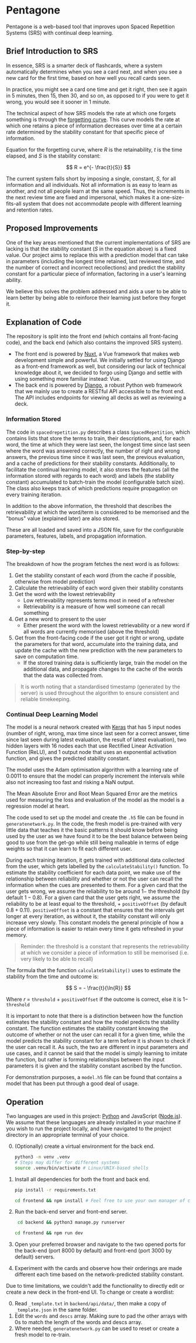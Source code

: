 # Pentagone

Pentagone is a web-based tool that improves upon Spaced Repetition Systems (SRS) with continual deep learning.

## Brief Introduction to SRS

In essence, SRS is a smarter deck of flashcards, where a system automatically determines when you see a card next, and when you see a new card for the first time, based on how well you recall cards seen.

In practice, you might see a card one time and get it right, then see it again in 5 minutes, then 15, then 30, and so on, as opposed to if you were to get it wrong, you would see it sooner in 1 minute.

The technical aspect of how SRS models the rate at which one forgets something is through the [forgetting curve](https://www.wikiwand.com/en/Forgetting_curve). This curve models the rate at which one retains a piece of information decreases over time at a certain rate determined by the stability constant for that specific piece of information.

Equation for the forgetting curve, where $R$ is the retainability, $t$ is the time elapsed, and $S$ is the stability constant:

$$ R = e^{- \frac{t}{S}} $$

The current system falls short by imposing a single, constant, $S$, for all information and all individuals. Not all information is as easy to learn as another, and not all people learn at the same speed. Thus, the increments in the next review time are fixed and impersonal, which makes it a one-size-fits-all system that does not accommodate people with different learning and retention rates.

## Proposed Improvements

One of the key areas mentioned that the current implementations of SRS are lacking is that the stability constant ($S$ in the equation above) is a fixed value. Our project aims to replace this with a prediction model that can take in parameters (including the longest time retained, last reviewed time, and the number of correct and incorrect recollections) and predict the stability constant for a particular piece of information, factoring in a user's learning ability.

We believe this solves the problem addressed and aids a user to be able to learn better by being able to reinforce their learning just before they forget it.

## Explanation of Code

The repository is split into the front end (which contains all front-facing code), and the back end (which also contains the improved SRS system).

- The front end is powered by [Nuxt](https://nuxtjs.org/), a Vue framework that makes web development simple and powerful. We initially settled for using Django as a front-end framework as well, but considering our lack of technical knowledge about it, we decided to forgo using Django and settle with using something more familiar instead: Vue.
- The back end is powered by [Django](https://www.djangoproject.com/), a robust Python web framework that we mainly use to create a RESTful API accessible to the front end. The API includes endpoints for viewing all decks as well as reviewing a deck.

### Information Stored

The code in `spacedrepetition.py` describes a class `SpacedRepetition`, which contains lists that store the terms to train, their descriptions, and, for each word, the time at which they were last seen, the longest time since last seen where the word was answered correctly, the number of right and wrong answers, the previous time since it was last seen, the previous evaluation, and a cache of predictions for their stability constants. Additionally, to facilitate the continual learning model, it also stores the features (all the information stored with regards to each word) and labels (the stability constant) accumulated to batch-train the model (configurable batch size). The class also keeps track of which predictions require propagation on every training iteration.

In addition to the above information, the threshold that describes the retrievability at which the word/term is considered to be memorised and the "bonus" value (explained later) are also stored.

These are all loaded and saved into a JSON file, save for the configurable parameters, features, labels, and propagation information.

### Step-by-step

The breakdown of how the program fetches the next word is as follows:

1. Get the stability constant of each word (from the cache if possible, otherwise from model prediction)
2. Calculate the retrievability of each word given their stability constants
3. Get the word with the lowest retrievability
   - Low retrievability represents terms most in need of a refresher
   - Retrievability is a measure of how well someone can recall something
4. Get a new word to present to the user
   - Either present the word with the lowest retrievability or a new word if all words are currently memorised (above the threshold)
5. Get from the front-facing code if the user got it right or wrong, update the parameters for that word, accumulate into the training data, and update the cache with the new prediction with the new parameters to save on computation time.
   - If the stored training data is sufficiently large, train the model on the additional data, and propagate changes to the cache of the words that the data was collected from.

> It is worth noting that a standardised timestamp (generated by the server) is used throughout the algorithm to ensure consistent and reliable timekeeping.

### Continual Deep Learning Model

The model is a neural network created with [Keras](https://keras.io/) that has 5 input nodes (number of right, wrong, max time since last seen for a correct answer, time since last seen during latest evaluation, the result of latest evaluation), two hidden layers with 16 nodes each that use Rectified Linear Activation Function (ReLU), and 1 output node that uses an exponential activation function, and gives the predicted stability constant.

The model uses the Adam optimisation algorithm with a learning rate of 0.0011 to ensure that the model can properly increment the intervals while also not increasing too fast and risking a NaN output.

The Mean Absolute Error and Root Mean Squared Error are the metrics used for measuring the loss and evaluation of the model as the model is a regression model at heart.

The code used to set up the model and create the `.h5` file can be found in `generatenetwork.py`. In the code, the fresh model is pre-trained with very little data that teaches it the basic patterns it should know before being used by the user as we have found it to be the best balance between being good to use from the get-go while still being malleable in terms of edge weights so that it can learn to fit each different user.

During each training iteration, it gets trained with additional data collected from the user, which gets labelled by the `calculateStability()` function. To estimate the stability coefficient for each data point, we make use of the relationship between reliability and whether or not the user can recall the information when the cues are presented to them. For a given card that the user gets wrong, we assume the reliability to be around $1 -$ the threshold (by default $1 - 0.8$). For a given card that the user gets right, we assume the reliability to be at least equal to the threshold, $+$ `positiveOffset` (by default $0.8 + 0.11$). `positiveOffset` is a constant that ensures that the intervals get longer at every iteration, as without it, the stability constant will only increase very slowly. This constant models the general principle of how a piece of information is easier to retain every time it gets refreshed in your memory.

> Reminder: the threshold is a constant that represents the retrievability at which we consider a piece of information to still be memorised (i.e. very likely to be able to recall)

The formula that the function `calculateStability()` uses to estimate the stability from the time and outcome is:

$$ S = - \frac{t}{\ln{R}} $$

Where $r$ = `threshold` + `positiveOffset` if the outcome is correct, else it is $1 -$ `threshold`

It is important to note that there is a distinction between how the function estimates the stability constant and how the model predicts the stability constant. The function estimates the stability constant knowing the outcome of whether or not the user can recall it for a given time, while the model predicts the stability constant for a term before it is shown to check if the user can recall it. As such, the two are different in input parameters and use cases, and it cannot be said that the model is simply learning to imitate the function, but rather is forming relationships between the input parameters it is given and the stability constant ascribed by the function.

For demonstration purposes, a `model.h5` file can be found that contains a model that has been put through a good deal of usage.

## Operation

Two languages are used in this project: [Python](https://python.org) and JavaScript ([Node.js](https://nodejs.org/en)). We assume that these languages are already installed in your machine if you wish to run the project locally, and have navigated to the project directory in an appropriate terminal of your choice.

0. (Optionally) create a virtual environment for the back end.

   ```sh
   python3 -m venv .venv
   # Steps may differ for different systems
   source .venv/bin/activate # Linux/UNIX-based shells
   ```

1. Install all dependencies for both the front and back end.

   ```sh
   pip install -r requirements.txt
   ```

   ```sh
   cd frontend && npm install # Feel free to use your own manager of choice (e.g., pnpm, yarn, bun)
   ```

2. Run the back-end server and front-end server.

   ```sh
    cd backend && python3 manage.py runserver
   ```

   ```sh
   cd frontend && npm run dev
   ```

3. Open your preferred browser and navigate to the two opened ports for the back-end (port 8000 by default) and front-end (port 3000 by default) servers.

4. Experiment with the cards and observe how their orderings are made different each time based on the network-predicted stability constant.

Due to time limitations, we couldn't add the functionality to directly edit or create a new deck in the front-end UI. To change or create a wordlist:

0. Read `_template.txt` in `backend/api/data/`, then make a copy of `_template.json` in the same folder.
1. Edit the `words` and `descs` array. Making sure to pad the other arrays with 0s to match the length of the words and descs array.
2. Where needed, `generatenetwork.py` can be used to reset or create a fresh model to re-train.
